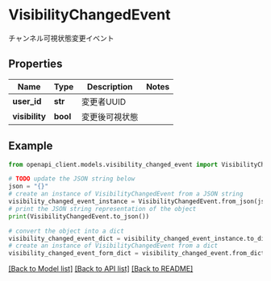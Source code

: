 # VisibilityChangedEvent

チャンネル可視状態変更イベント

## Properties

Name | Type | Description | Notes
------------ | ------------- | ------------- | -------------
**user_id** | **str** | 変更者UUID | 
**visibility** | **bool** | 変更後可視状態 | 

## Example

```python
from openapi_client.models.visibility_changed_event import VisibilityChangedEvent

# TODO update the JSON string below
json = "{}"
# create an instance of VisibilityChangedEvent from a JSON string
visibility_changed_event_instance = VisibilityChangedEvent.from_json(json)
# print the JSON string representation of the object
print(VisibilityChangedEvent.to_json())

# convert the object into a dict
visibility_changed_event_dict = visibility_changed_event_instance.to_dict()
# create an instance of VisibilityChangedEvent from a dict
visibility_changed_event_form_dict = visibility_changed_event.from_dict(visibility_changed_event_dict)
```
[[Back to Model list]](../README.md#documentation-for-models) [[Back to API list]](../README.md#documentation-for-api-endpoints) [[Back to README]](../README.md)


